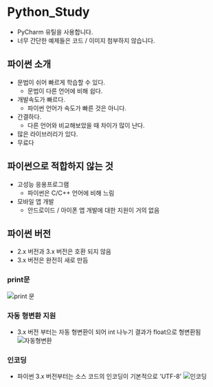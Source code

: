 # Python_Study
- PyCharm 유틸을 사용합니다.
- 너무 간단한 예제들은 코드 / 이미지 첨부하지 않습니다.

## 파이썬 소개
- 문법이 쉬어 빠르게 학습할 수 있다.
    - 문법이 다른 언어에 비해 쉽다.
- 개발속도가 빠르다.
    - 파이썬 언어가 속도가 빠른 것은 아니다.
- 간결하다.
    - 다른 언어와 비교해보았을 때 차이가 많이 난다.
- 많은 라이브러리가 있다.
- 무료다


## 파이썬으로 적합하지 않는 것
- 고성능 응용프로그램
    - 파이썬은 C/C++ 언어에 비해 느림
- 모바일 앱 개발
    - 안드로이드 / 아이폰 앱 개발에 대한 지원이 거의 없음
    

## 파이썬 버전
- 2.x 버전과 3.x 버전은 호환 되지 않음
- 3.x 버전은 완전히 새로 만듬

### print문
![print 문](https://user-images.githubusercontent.com/58713853/71067673-501d0680-21b8-11ea-8995-1d2e888c4cb3.PNG)

### 자동 형변환 지원
- 3.x 버전 부터는 자동 형변환이 되어 int 나누기 결과가 float으로 형변환됨
![자동형변환](https://user-images.githubusercontent.com/58713853/71067696-54e1ba80-21b8-11ea-99a0-d895f4562a2e.PNG)

### 인코딩
- 파이썬 3.x 버전부터는 소스 코드의 인코딩이 기본적으로 'UTF-8'
![인코딩](https://user-images.githubusercontent.com/58713853/71067704-590dd800-21b8-11ea-8e98-8248d6f12620.PNG)
